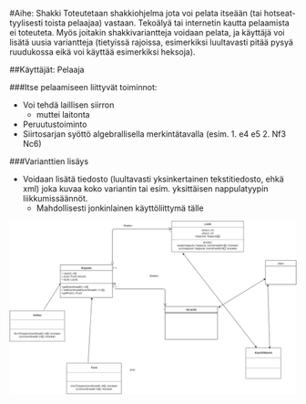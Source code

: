 #Aihe: Shakki
Toteutetaan shakkiohjelma jota voi pelata itseään (tai hotseat-tyylisesti toista pelaajaa) vastaan. Tekoälyä tai internetin kautta pelaamista ei toteuteta. Myös joitakin shakkivariantteja voidaan pelata, ja käyttäjä voi lisätä uusia variantteja (tietyissä rajoissa, esimerkiksi luultavasti pitää pysyä ruudukossa eikä voi käyttää esimerkiksi heksoja).

##Käyttäjät: Pelaaja

###Itse pelaamiseen liittyvät toiminnot:
* Voi tehdä laillisen siirron
  * muttei laitonta
* Peruutustoiminto
* Siirtosarjan syöttö algebrallisella merkintätavalla (esim. 1. e4 e5 2. Nf3 Nc6)

###Varianttien lisäys
* Voidaan lisätä tiedosto (luultavasti yksinkertainen tekstitiedosto, ehkä xml) joka kuvaa koko variantin tai esim. yksittäisen nappulatyypin liikkumissäännöt.
  * Mahdollisesti jonkinlainen käyttöliittymä tälle

![Luokkakaavio](/dokumentaatio/luokkakaavio.png)
